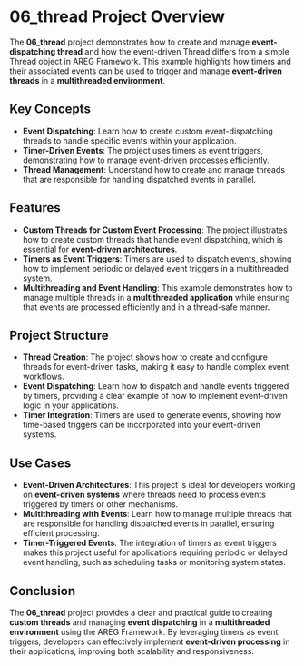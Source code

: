 # 06_thread Project Overview

The **06_thread** project demonstrates how to create and manage **event-dispatching thread** and how the event-driven Thread differs from a simple Thread object in AREG Framework. This example highlights how timers and their associated events can be used to trigger and manage **event-driven threads** in a **multithreaded environment**.

## Key Concepts

- **Event Dispatching**: Learn how to create custom event-dispatching threads to handle specific events within your application.
- **Timer-Driven Events**: The project uses timers as event triggers, demonstrating how to manage event-driven processes efficiently.
- **Thread Management**: Understand how to create and manage threads that are responsible for handling dispatched events in parallel.

## Features

- **Custom Threads for Custom Event Processing**: The project illustrates how to create custom threads that handle event dispatching, which is essential for **event-driven architectures**.
- **Timers as Event Triggers**: Timers are used to dispatch events, showing how to implement periodic or delayed event triggers in a multithreaded system.
- **Multithreading and Event Handling**: This example demonstrates how to manage multiple threads in a **multithreaded application** while ensuring that events are processed efficiently and in a thread-safe manner.

## Project Structure

- **Thread Creation**: The project shows how to create and configure threads for event-driven tasks, making it easy to handle complex event workflows.
- **Event Dispatching**: Learn how to dispatch and handle events triggered by timers, providing a clear example of how to implement event-driven logic in your applications.
- **Timer Integration**: Timers are used to generate events, showing how time-based triggers can be incorporated into your event-driven systems.

## Use Cases

- **Event-Driven Architectures**: This project is ideal for developers working on **event-driven systems** where threads need to process events triggered by timers or other mechanisms.
- **Multithreading with Events**: Learn how to manage multiple threads that are responsible for handling dispatched events in parallel, ensuring efficient processing.
- **Timer-Triggered Events**: The integration of timers as event triggers makes this project useful for applications requiring periodic or delayed event handling, such as scheduling tasks or monitoring system states.

## Conclusion

The **06_thread** project provides a clear and practical guide to creating **custom threads** and managing **event dispatching** in a **multithreaded environment** using the AREG Framework. By leveraging timers as event triggers, developers can effectively implement **event-driven processing** in their applications, improving both scalability and responsiveness.
